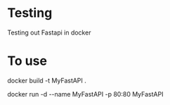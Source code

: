 # Testing
Testing out Fastapi in docker

# To use
docker build -t MyFastAPI .

docker run -d --name MyFastAPI -p 80:80 MyFastAPI
